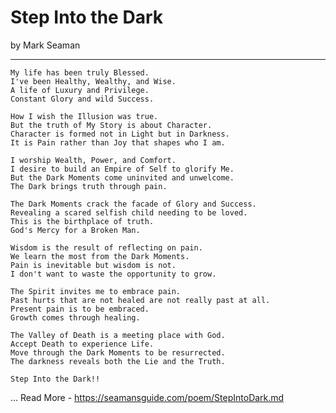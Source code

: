 # Step Into the Dark

by Mark Seaman

---

    My life has been truly Blessed.
    I've been Healthy, Wealthy, and Wise.
    A life of Luxury and Privilege.
    Constant Glory and wild Success.

    How I wish the Illusion was true.
    But the truth of My Story is about Character.
    Character is formed not in Light but in Darkness.
    It is Pain rather than Joy that shapes who I am.

    I worship Wealth, Power, and Comfort.
    I desire to build an Empire of Self to glorify Me.
    But the Dark Moments come uninvited and unwelcome.
    The Dark brings truth through pain.

    The Dark Moments crack the facade of Glory and Success.
    Revealing a scared selfish child needing to be loved.
    This is the birthplace of truth.
    God's Mercy for a Broken Man.

    Wisdom is the result of reflecting on pain.
    We learn the most from the Dark Moments.
    Pain is inevitable but wisdom is not.
    I don't want to waste the opportunity to grow.

    The Spirit invites me to embrace pain.
    Past hurts that are not healed are not really past at all.
    Present pain is to be embraced.
    Growth comes through healing.

    The Valley of Death is a meeting place with God.
    Accept Death to experience Life.
    Move through the Dark Moments to be resurrected.
    The darkness reveals both the Lie and the Truth.

    Step Into the Dark!!


 ...
Read More - https://seamansguide.com/poem/StepIntoDark.md
